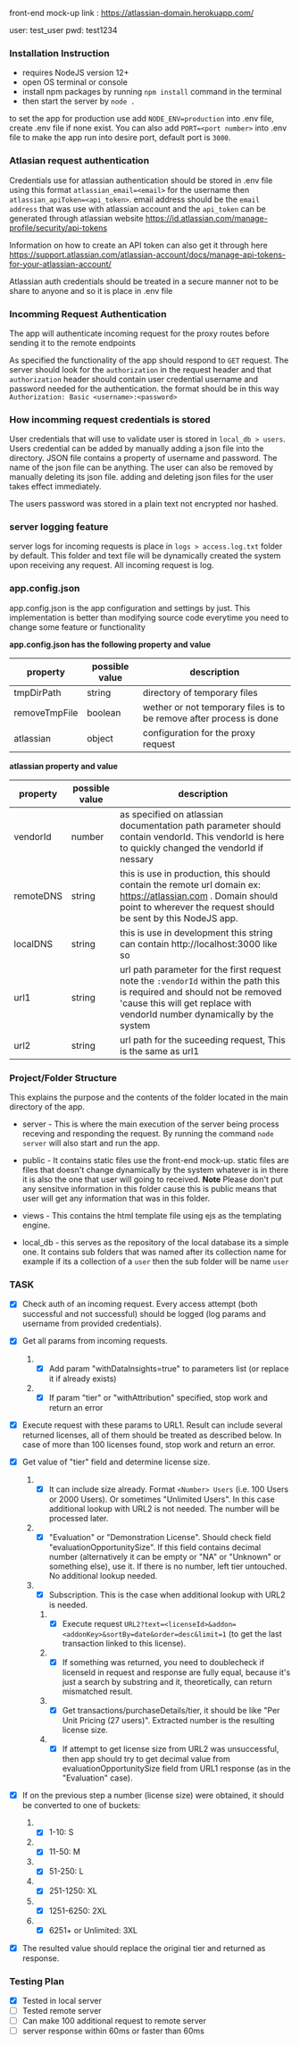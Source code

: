 front-end mock-up link : https://atlassian-domain.herokuapp.com/

user: test_user
pwd: test1234

### Installation Instruction

- requires NodeJS version 12+
- open OS terminal or console
- install npm packages by running `npm install` command in the terminal
- then start the server by `node .`

to set the app for production use add `NODE_ENV=production` into .env file, create .env file if none exist. You can also add `PORT=<port number>` into .env file to make the app run into desire port, default port is `3000`.

### Atlasian request authentication

Credentials use for atlassian authentication should be stored in .env file using this format `atlassian_email=<email>` for the username then `atlassian_apiToken=<api_token>`. email address should be the `email address` that was use with atlassian account and the `api_token` can be generated through atlassian website https://id.atlassian.com/manage-profile/security/api-tokens

Information on how to create an API token can also get it through here https://support.atlassian.com/atlassian-account/docs/manage-api-tokens-for-your-atlassian-account/

Atlassian auth credentials should be treated in a secure manner not to be share to anyone and so it is place in .env file

### Incomming Request Authentication

The app will authenticate incoming request for the proxy routes before sending it to the remote endpoints

As specified the functionality of the app should respond to `GET` request. The server should look for the `authorization` in the request header and that `authorization` header should contain user credential username and password needed for the authentication. the format should be in this way `Authorization: Basic <username>:<password>`

### How incomming request credentials is stored

User credentials that will use to validate user is stored in `local_db > users`. Users credential can be added by manually adding a json file into the directory. JSON file contains a property of username and password. The name of the json file can be anything. The user can also be removed by manually deleting its json file. adding and deleting json files for the user takes effect immediately.

The users password was stored in a plain text not encrypted nor hashed.

### server logging feature

server logs for incoming requests is place in `logs > access.log.txt` folder by default. This folder and text file will be dynamically created the system upon receiving any request. All incoming request is log.

### app.config.json

app.config.json is the app configuration and settings by just. This implementation is better than modifying source code everytime you need to change some feature or functionality

**app.config.json has the following property and value**

| property      | possible value | description                                                         |
| ------------- | -------------- | ------------------------------------------------------------------- |
| tmpDirPath    | string         | directory of temporary files                                        |
| removeTmpFile | boolean        | wether or not temporary files is to be remove after process is done |
| atlassian     | object         | configuration for the proxy request                                 |

**atlassian property and value**

| property  | possible value | description                                                                                                                                                                                          |
| --------- | -------------- | ---------------------------------------------------------------------------------------------------------------------------------------------------------------------------------------------------- |
| vendorId  | number         | as specified on atlassian documentation path parameter should contain vendorId. This vendorId is here to quickly changed the vendorId if nessary                                                     |
| remoteDNS | string         | this is use in production, this should contain the remote url domain ex: https://atlassian.com . Domain should point to wherever the request should be sent by this NodeJS app.                      |
| localDNS  | string         | this is use in development this string can contain http://localhost:3000 like so                                                                                                                     |
| url1      | string         | url path parameter for the first request note the `:vendorId` within the path this is required and should not be removed 'cause this will get replace with vendorId number dynamically by the system |
| url2      | string         | url path for the suceeding request, This is the same as url1                                                                                                                                         |

### Project/Folder Structure

This explains the purpose and the contents of the folder located in the main directory of the app.

- server - This is where the main execution of the server being process receving and responding the request. By running the command `node server` will also start and run the app.

- public - It contains static files use the front-end mock-up. static files are files that doesn't change dynamically by the system whatever is in there it is also the one that user will going to received. **Note** Please don't put any sensitve information in this folder cause this is public means that user will get any information that was in this folder.

- views - This contains the html template file using ejs as the templating engine.

- local_db - this serves as the repository of the local database its a simple one. It contains sub folders that was named after its collection name for example if its a collection of a `user` then the sub folder will be name `user`

### TASK

- [x] Check auth of an incoming request. Every access attempt (both successful and not successful) should be logged (log params and username from provided credentials).

- [x] Get all params from incoming requests.

  1. - [x] Add param "withDataInsights=true" to parameters list (or replace it if already exists)
  1. - [x] If param "tier" or "withAttribution" specified, stop work and return an error

- [x] Execute request with these params to URL1. Result can include several returned licenses, all of them should be treated as described below. In case of more than 100 licenses found, stop work and return an error.

- [x] Get value of "tier" field and determine license size.

  1. - [x] It can include size already. Format `<Number> Users` (i.e. 100 Users or 2000 Users). Or sometimes "Unlimited Users". In this case additional lookup with URL2 is not needed. The number will be processed later.
  1. - [x] "Evaluation" or "Demonstration License". Should check field "evaluationOpportunitySize". If this field contains decimal number (alternatively it can be empty or "NA" or "Unknown" or something else), use it. If there is no number, left tier untouched. No additional lookup needed.
  1. - [x] Subscription. This is the case when additional lookup with URL2 is needed.
     1. - [x] Execute request `URL2?text=<licenseId>&addon=<addonKey>&sortBy=date&order=desc&limit=1` (to get the last transaction linked to this license).
     1. - [x] If something was returned, you need to doublecheck if licenseId in request and response are fully equal, because it's just a search by substring and it, theoretically, can return mismatched result.
     1. - [x] Get transactions/purchaseDetails/tier, it should be like "Per Unit Pricing (27 users)". Extracted number is the resulting license size.
     1. - [x] If attempt to get license size from URL2 was unsuccessful, then app should try to get decimal value from evaluationOpportunitySize field from URL1 response (as in the "Evaluation" case).

- [x] If on the previous step a number (license size) were obtained, it should be converted to one of buckets:

  1. - [x] 1-10: S
  1. - [x] 11-50: M
  1. - [x] 51-250: L
  1. - [x] 251-1250: XL
  1. - [x] 1251-6250: 2XL
  1. - [x] 6251+ or Unlimited: 3XL

- [x] The resulted value should replace the original tier and returned as response.

### Testing Plan

- [x] Tested in local server
- [ ] Tested remote server
- [ ] Can make 100 additional request to remote server
- [ ] server response within 60ms or faster than 60ms

